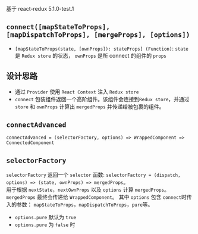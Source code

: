 基于 react-redux 5.1.0-test.1

## `connect([mapStateToProps], [mapDispatchToProps], [mergeProps], [options])`

- `[mapStateToProps(state, [ownProps]): stateProps] (Function)`: `state` 是 `Redux store` 的状态， `ownProps` 是所 connect 的组件的 `props`

## 设计思路

- 通过 `Provider` 使用 `React Context` 注入 `Redux store`
- `connect` 包装组件返回一个高阶组件。该组件会连接到`Redux store`，并通过 `store` 和 `ownProps` 计算出 `mergedProps` 并传递给被包裹的组件。

## `connectAdvanced`

`connectAdvanced = (selectorFactory, options) => WrappedComponent => ConnectedComponent`

## `selectorFactory`

`selectorFactory` 返回一个 `selector` 函数: `selectorFactory = (dispatch, options) => (state, ownProps) => mergedProps`。  
用于根据 `nextState`，`nextOwnProps` 以及 `options` 计算 `mergedProps`。 `mergedProps` 最终会传递给 `WrappedComponent`。
其中 `options` 包含 `connect`时传入的参数： `mapStateToProps`，`mapDispatchToProps`，`pure`等。

- `options.pure` 默认为 `true`
- `options.pure` 为 `false` 时
